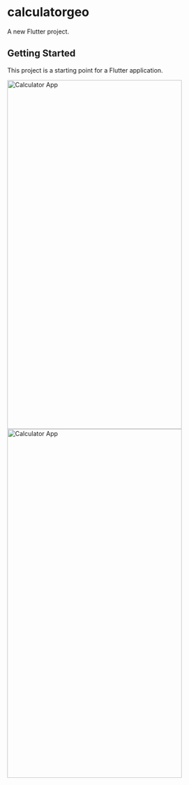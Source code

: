 # calculatorgeo

A new Flutter project.

## Getting Started

This project is a starting point for a Flutter application.

<img src="https://github.com/GeorgeYoussef27/Calculator-App-using-Flutter/assets/117766890/6c84a3fb-3cfd-4528-8553-4e379b6ab588" alt="Calculator App" width="400" height="800" style="margin-right: 20px;">
<img src="https://github.com/GeorgeYoussef27/Calculator-App-using-Flutter/assets/117766890/ea9a0611-df52-4cd3-a366-6929b420b989" alt="Calculator App" width="400" height="800">


